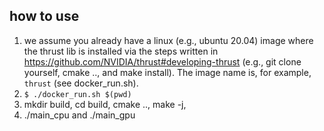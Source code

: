 ## how to use 
1. we assume you already have a linux (e.g., ubuntu 20.04) image where the thrust lib is installed via the steps written in https://github.com/NVIDIA/thrust#developing-thrust (e.g., git clone yourself, cmake .., and make install). The image name is, for example, `thrust` (see docker_run.sh).
2. `$ ./docker_run.sh $(pwd)`
3. mkdir build, cd build, cmake .., make -j, 
4. ./main_cpu and ./main_gpu
